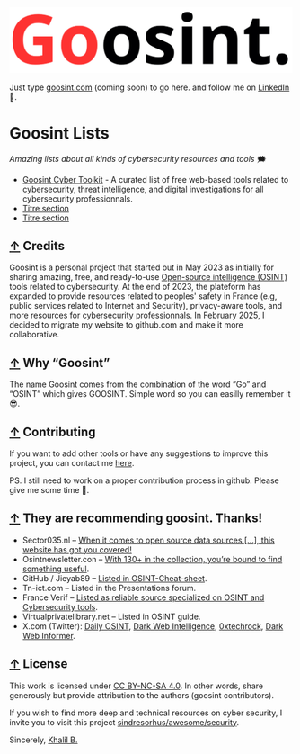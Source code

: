 [![logo-cut.jpg](media/logo-cut.jpg)](#goosint-lists)

Just type [goosint.com](https://goosint.com) (coming soon) to go here. and follow me on [LinkedIn](https://www.linkedin.com/in/khalilb/) :cowboy_hat_face:.

# Goosint Lists
_Amazing lists about all kinds of cybersecurity resources and tools_ :right_anger_bubble:
- [Goosint Cyber Toolkit](https://github.com/khalil-b1/goosint-cyber-toolkit) - A curated list of free web-based tools related to cybersecurity, threat intelligence, and digital investigations for all cybersecurity professionnals.
- [Titre section](#section)
- [Titre section](#section)

## [↑](#goosint-lists) Credits
Goosint is a personal project that started out in May 2023 as initially for sharing amazing, free, and ready-to-use [Open-source intelligence (OSINT)](https://en.wikipedia.org/wiki/Open-source_intelligence) tools related to cybersecurity.
At the end of 2023, the plateform has expanded to provide resources related to peoples' safety in France (e.g, public services related to Internet and Security), privacy-aware tools, and more resources for cybersecurity professionnals.
In February 2025, I decided to migrate my website to github.com and make it more collaborative.

## [↑](#goosint-lists) Why “Goosint”
The name Goosint comes from the combination of the word “Go” and “OSINT” which gives GOOSINT. Simple word so you can easilly remember it :sunglasses:.

## [↑](#goosint-lists) Contributing
If you want to add other tools or have any suggestions to improve this project, you can contact me [here](https://www.linkedin.com/in/khalilb/).

PS. I still need to work on a proper contribution process in github. Please give me some time :cowboy_hat_face:.

## [↑](#goosint-lists) They are recommending goosint. Thanks!
- Sector035.nl – [When it comes to open source data sources […], this website has got you covered!](https://sector035.nl/articles/2024-04)
- Osintnewsletter.con – [With 130+ in the collection, you’re bound to find something useful](https://osintnewsletter.com/p/38).
- GitHub / Jieyab89 – [Listed in OSINT-Cheat-sheet](https://github.com/Jieyab89/OSINT-Cheat-sheet).
- Tn-ict.com – Listed in the Presentations forum.
- France Verif – [Listed as reliable source specialized on OSINT and Cybersecurity tools](https://github.com/Jieyab89/OSINT-Cheat-sheet).
- Virtualprivatelibrary.net – Listed in OSINT guide.
- X.com (Twitter): [Daily OSINT](https://x.com/DailyOsint/status/1747590109497803252), [Dark Web Intelligence](https://x.com/DailyDarkWeb/status/1750515946240844218), [0xtechrock](https://x.com/0xtechrock/status/1741032882058207739), [Dark Web Informer](https://x.com/DarkWebInformer/status/1778110804836884814?mx=2).

## [↑](#goosint-lists) License
This work is licensed under [CC BY-NC-SA 4.0](https://creativecommons.org/licenses/by-nc-sa/4.0/?ref=chooser-v1). In other words, share generously but provide attribution to the authors (goosint contributors).

If you wish to find more deep and technical resources on cyber security, I invite you to visit this project [sindresorhus/awesome/security](https://github.com/sindresorhus/awesome/tree/main?tab=readme-ov-file#security).

Sincerely, [Khalil B.](https://www.linkedin.com/in/khalilb/)
